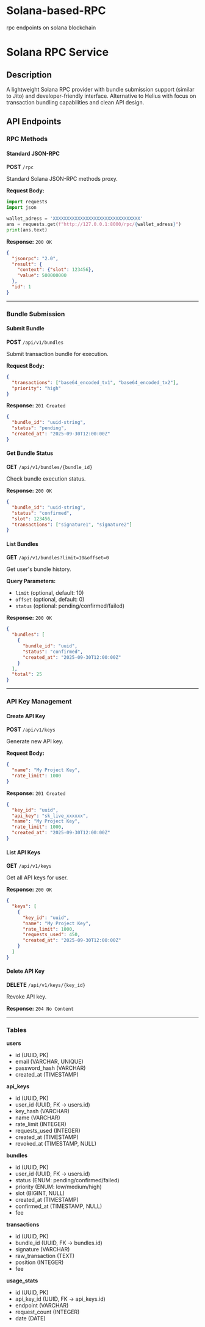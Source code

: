 # Solana-based-RPC
rpc endpoints on solana blockchain


# Solana RPC Service

## Description

A lightweight Solana RPC provider with bundle submission support (similar to Jito) and developer-friendly interface. Alternative to Helius with focus on transaction bundling capabilities and clean API design.

## API Endpoints

### RPC Methods

#### Standard JSON-RPC
**POST** `/rpc`

Standard Solana JSON-RPC methods proxy.

**Request Body:**
```python
import requests
import json

wallet_adress = 'XXXXXXXXXXXXXXXXXXXXXXXXXXXXXXXX'
ans = requests.get(f"http://127.0.0.1:8000/rpc/{wallet_adress}")
print(ans.text)
```

**Response:** `200 OK`
```json
{
  "jsonrpc": "2.0",
  "result": {
    "context": {"slot": 123456},
    "value": 500000000
  },
  "id": 1
}
```

---

### Bundle Submission

#### Submit Bundle
**POST** `/api/v1/bundles`

Submit transaction bundle for execution.

**Request Body:**
```json
{
  "transactions": ["base64_encoded_tx1", "base64_encoded_tx2"],
  "priority": "high"
}
```

**Response:** `201 Created`
```json
{
  "bundle_id": "uuid-string",
  "status": "pending",
  "created_at": "2025-09-30T12:00:00Z"
}
```

#### Get Bundle Status
**GET** `/api/v1/bundles/{bundle_id}`

Check bundle execution status.

**Response:** `200 OK`
```json
{
  "bundle_id": "uuid-string",
  "status": "confirmed",
  "slot": 123456,
  "transactions": ["signature1", "signature2"]
}
```

#### List Bundles
**GET** `/api/v1/bundles?limit=10&offset=0`

Get user's bundle history.

**Query Parameters:**
- `limit` (optional, default: 10)
- `offset` (optional, default: 0)
- `status` (optional: pending/confirmed/failed)

**Response:** `200 OK`
```json
{
  "bundles": [
    {
      "bundle_id": "uuid",
      "status": "confirmed",
      "created_at": "2025-09-30T12:00:00Z"
    }
  ],
  "total": 25
}
```

---

### API Key Management

#### Create API Key
**POST** `/api/v1/keys`

Generate new API key.

**Request Body:**
```json
{
  "name": "My Project Key",
  "rate_limit": 1000
}
```

**Response:** `201 Created`
```json
{
  "key_id": "uuid",
  "api_key": "sk_live_xxxxxx",
  "name": "My Project Key",
  "rate_limit": 1000,
  "created_at": "2025-09-30T12:00:00Z"
}
```

#### List API Keys
**GET** `/api/v1/keys`

Get all API keys for user.

**Response:** `200 OK`
```json
{
  "keys": [
    {
      "key_id": "uuid",
      "name": "My Project Key",
      "rate_limit": 1000,
      "requests_used": 450,
      "created_at": "2025-09-30T12:00:00Z"
    }
  ]
}
```

#### Delete API Key
**DELETE** `/api/v1/keys/{key_id}`

Revoke API key.

**Response:** `204 No Content`

---

### Tables

**users**
- id (UUID, PK)
- email (VARCHAR, UNIQUE)
- password_hash (VARCHAR)
- created_at (TIMESTAMP)

**api_keys**
- id (UUID, PK)
- user_id (UUID, FK -> users.id)
- key_hash (VARCHAR)
- name (VARCHAR)
- rate_limit (INTEGER)
- requests_used (INTEGER)
- created_at (TIMESTAMP)
- revoked_at (TIMESTAMP, NULL)

**bundles**
- id (UUID, PK)
- user_id (UUID, FK -> users.id)
- status (ENUM: pending/confirmed/failed)
- priority (ENUM: low/medium/high)
- slot (BIGINT, NULL)
- created_at (TIMESTAMP)
- confirmed_at (TIMESTAMP, NULL)
- fee

**transactions**
- id (UUID, PK)
- bundle_id (UUID, FK -> bundles.id)
- signature (VARCHAR)
- raw_transaction (TEXT)
- position (INTEGER)
- fee

**usage_stats**
- id (UUID, PK)
- api_key_id (UUID, FK -> api_keys.id)
- endpoint (VARCHAR)
- request_count (INTEGER)
- date (DATE)

